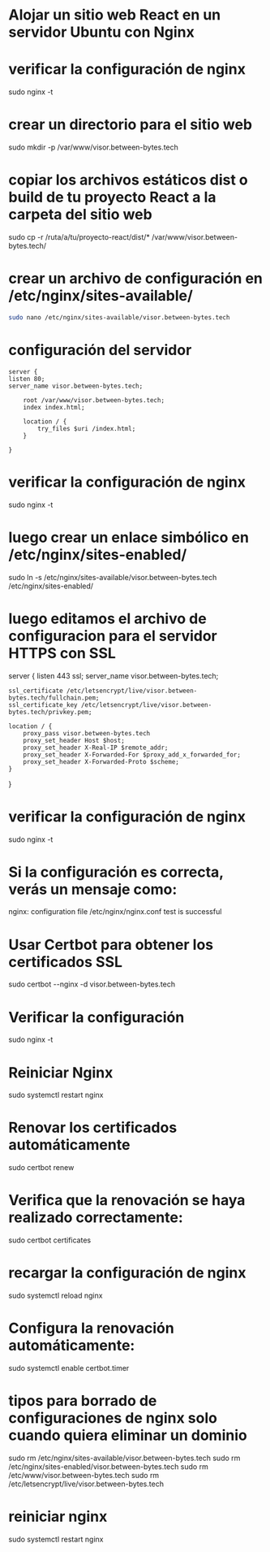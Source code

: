# Alojar un sitio web React en un servidor Ubuntu con Nginx

# verificar la configuración de nginx

sudo nginx -t

# crear un directorio para el sitio web

sudo mkdir -p /var/www/visor.between-bytes.tech

# copiar los archivos estáticos dist o build de tu proyecto React a la carpeta del sitio web

sudo cp -r /ruta/a/tu/proyecto-react/dist/\* /var/www/visor.between-bytes.tech/

# crear un archivo de configuración en /etc/nginx/sites-available/

```bash
sudo nano /etc/nginx/sites-available/visor.between-bytes.tech
```

# configuración del servidor

```nginx
server {
listen 80;
server_name visor.between-bytes.tech;

    root /var/www/visor.between-bytes.tech;
    index index.html;

    location / {
        try_files $uri /index.html;
    }

}
```

# verificar la configuración de nginx

sudo nginx -t

# luego crear un enlace simbólico en /etc/nginx/sites-enabled/

sudo ln -s /etc/nginx/sites-available/visor.between-bytes.tech /etc/nginx/sites-enabled/

# luego editamos el archivo de configuracion para el servidor HTTPS con SSL

server {
listen 443 ssl;
server_name visor.between-bytes.tech;

    ssl_certificate /etc/letsencrypt/live/visor.between-bytes.tech/fullchain.pem;
    ssl_certificate_key /etc/letsencrypt/live/visor.between-bytes.tech/privkey.pem;

    location / {
        proxy_pass visor.between-bytes.tech
        proxy_set_header Host $host;
        proxy_set_header X-Real-IP $remote_addr;
        proxy_set_header X-Forwarded-For $proxy_add_x_forwarded_for;
        proxy_set_header X-Forwarded-Proto $scheme;
    }

}

# verificar la configuración de nginx

sudo nginx -t

# Si la configuración es correcta, verás un mensaje como:

nginx: configuration file /etc/nginx/nginx.conf test is successful

# Usar Certbot para obtener los certificados SSL

sudo certbot --nginx -d visor.between-bytes.tech

# Verificar la configuración

sudo nginx -t

# Reiniciar Nginx

sudo systemctl restart nginx

# Renovar los certificados automáticamente

sudo certbot renew

# Verifica que la renovación se haya realizado correctamente:

sudo certbot certificates

# recargar la configuración de nginx

sudo systemctl reload nginx

# Configura la renovación automáticamente:

sudo systemctl enable certbot.timer

# tipos para borrado de configuraciones de nginx solo cuando quiera eliminar un dominio

sudo rm /etc/nginx/sites-available/visor.between-bytes.tech
sudo rm /etc/nginx/sites-enabled/visor.between-bytes.tech
sudo rm /etc/www/visor.between-bytes.tech
sudo rm /etc/letsencrypt/live/visor.between-bytes.tech

# reiniciar nginx

sudo systemctl restart nginx
